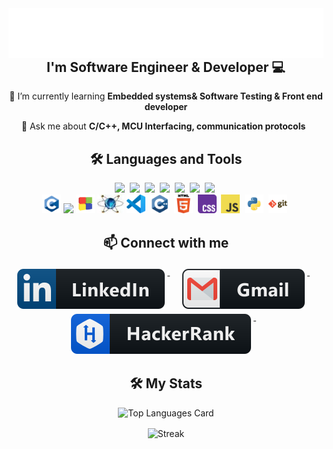 <img align="right" alt="Coding" width="1000" height="80" src="/elsayed.svg">
<div align="center">
<p>
<img src="" alt=""></p>
<h2 align="center" font-size:"20px"="">I'm Software Engineer & Developer 💻 </h2>
<p>🌱 I’m currently learning <strong>Embedded systems& Software Testing & Front end developer</strong></p>

<p>💬 Ask me about <strong>C/C++, MCU Interfacing, communication protocols</strong>
<img src="" alt="">
<img src="" alt=""></p>
</div>

<h2 align="center">🛠 Languages and Tools</h2>
<div align="center">
<img src="https://img.shields.io/badge/C-00599C?logo=c&logoColor=white">&nbsp;
<img src="https://img.shields.io/badge/C++-%2300599C.svg?logo=c%2B%2B&logoColor=white">&nbsp;
<img src="https://img.shields.io/badge/HTML-%23E34F26.svg?logo=html5&logoColor=white">&nbsp;
<img src="https://img.shields.io/badge/CSS-1572B6?logo=css3&logoColor=fff">&nbsp;
<img src="https://img.shields.io/badge/JavaScript-F7DF1E?logo=javascript&logoColor=000">&nbsp;
<img src="https://img.shields.io/badge/Python-3776AB?logo=python&logoColor=fff">&nbsp;
<img src="https://img.shields.io/badge/WebAssembly-654FF0?logo=webassembly&logoColor=fff">&nbsp;
</div> 
<div align="center">  
<code><img height="30" src="https://raw.githubusercontent.com/github/explore/80688e429a7d4ef2fca1e82350fe8e3517d3494d/topics/c/c.png"></code>
<code><img height="30" src="/Microchip studio.avif" ></code>
<code><img height="30" src="/codeblock.svg" ></code>
<code><img height="30" src="/proteus.webp" ></code>
<code><img height="30" src="https://raw.githubusercontent.com/github/explore/80688e429a7d4ef2fca1e82350fe8e3517d3494d/topics/visual-studio-code/visual-studio-code.png"></code>&nbsp;
<code><img height="30" src="https://raw.githubusercontent.com/github/explore/80688e429a7d4ef2fca1e82350fe8e3517d3494d/topics/cpp/cpp.png"></code>&nbsp;
<code><img height = "30" src = "https://raw.githubusercontent.com/github/explore/80688e429a7d4ef2fca1e82350fe8e3517d3494d/topics/html/html.png"></code>&nbsp;
<code><img height = "30" src = "https://raw.githubusercontent.com/github/explore/80688e429a7d4ef2fca1e82350fe8e3517d3494d/topics/css/css.png"></code>&nbsp;
<code><img height="30" src="https://raw.githubusercontent.com/github/explore/80688e429a7d4ef2fca1e82350fe8e3517d3494d/topics/javascript/javascript.png"></code>&nbsp;
<code><img height="30" src="https://raw.githubusercontent.com/github/explore/80688e429a7d4ef2fca1e82350fe8e3517d3494d/topics/python/python.png"></code>&nbsp;
<code><img height="30" src="https://raw.githubusercontent.com/github/explore/80688e429a7d4ef2fca1e82350fe8e3517d3494d/topics/git/git.png"></code>&nbsp;</div>

<h2 align="center">📫 Connect with me</h2>
<div align="center">  
  <a href="https://www.linkedin.com/in/elsayed-hossny-443a24238/">
    <img src="https://raw.githubusercontent.com/AbhishekMaira10/AbhishekMaira10/master/Resources/svg/linkedin.svg" alt="LinkedIn"
style="vertical-align:top; margin:4px">
  </a>&nbsp;&nbsp;&nbsp;
  
  <a href="mailto:elsayedhossny909@gmail.com">
    <img src="https://raw.githubusercontent.com/AbhishekMaira10/AbhishekMaira10/master/Resources/svg/gmail.svg" alt="Gmail" style="vertical-align:top; margin:4px">
  </a>&nbsp;&nbsp;&nbsp;

  <a href="https://www.hackerrank.com/profile/elsayedhossny909">
    <img src="https://raw.githubusercontent.com/AbhishekMaira10/AbhishekMaira10/master/Resources/svg/hackerrank.svg" alt="hackerrank" style="vertical-align:top; margin:4px">
  </a>&nbsp;&nbsp;&nbsp;</div>

<h2 align="center">🛠 My Stats</h2>
<div align="center">
<img src="https://github-readme-stats.vercel.app/api/top-langs/?username=ElsayedHossny&theme=dark&layout=compact" alt="Top Languages Card">
<p><img align="center" src="https://github-readme-streak-stats.herokuapp.com/?user=ElsayedHossny&theme=dark" alt="Streak" /></p></div>


